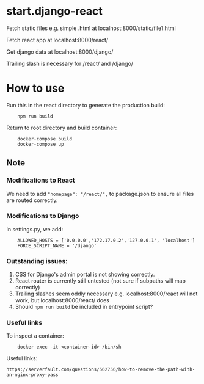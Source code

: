 # start.django-react

Fetch static files e.g. simple .html at localhost:8000/static/file1.html

Fetch react app at localhost:8000/react/

Get django data at localhost:8000/django/

Trailing slash is necessary for /react/ and /django/

# How to use

Run this in the react directory to generate the production build:

```
	npm run build 
```

Return to root directory and build container:

```
	docker-compose build
	docker-compose up
```

## Note

### Modifications to React

We need to add `"homepage": "/react/",` to package.json to ensure all files are routed correctly.

### Modifications to Django

In settings.py, we add:
```
	ALLOWED_HOSTS = ['0.0.0.0','172.17.0.2','127.0.0.1', 'localhost']
	FORCE_SCRIPT_NAME = '/django'
```
### Outstanding issues:

1. CSS for Django's admin portal is not showing correctly.
2. React router is currently still untested (not sure if subpaths will map correctly)
3. Trailing slashes seem oddly necessary e.g. localhost:8000/react will not work, but localhost:8000/react/ does
4. Should `npm run build` be included in entrypoint script?


### Useful links

To inspect a container:

```	
	docker exec -it <container-id> /bin/sh
```

Useful links:
	
	https://serverfault.com/questions/562756/how-to-remove-the-path-with-an-nginx-proxy-pass
